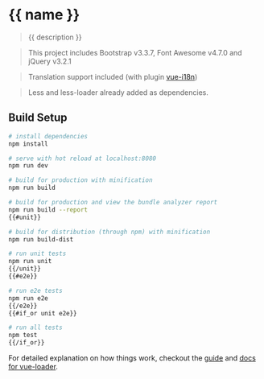 # {{ name }}

> {{ description }}

> This project includes Bootstrap v3.3.7, Font Awesome v4.7.0 and jQuery v3.2.1

> Translation support included (with plugin [vue-i18n](https://github.com/kazupon/vue-i18n))

> Less and less-loader already added as dependencies.

## Build Setup

``` bash
# install dependencies
npm install

# serve with hot reload at localhost:8080
npm run dev

# build for production with minification
npm run build

# build for production and view the bundle analyzer report
npm run build --report
{{#unit}}

# build for distribution (through npm) with minification
npm run build-dist

# run unit tests
npm run unit
{{/unit}}
{{#e2e}}

# run e2e tests
npm run e2e
{{/e2e}}
{{#if_or unit e2e}}

# run all tests
npm test
{{/if_or}}
```

For detailed explanation on how things work, checkout the [guide](http://vuejs-templates.github.io/webpack/) and [docs for vue-loader](http://vuejs.github.io/vue-loader).
